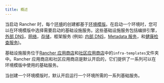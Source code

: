 ```yaml
---
title: 概述
---
```


当启动 Rancher 时，每个[环境](/docs/rancher1/configuration/environments/)的创建都基于[环境模版](/docs/rancher1/configuration/environments/_index#什么是环境模版)。在启动一个环境时，您可以在环境模版中选择需要启动的基础设施服务。这些基础设施服务包括编排引擎，[外部 DNS](/docs/rancher1/infrastructure/cattle/external-dns-service/_index)，[网络](/docs/rancher1/rancher-services/networking/_index)，[存储](/docs/rancher1/rancher-services/storage-service/_index)，框架服务 (例如: [内部 DNS](/docs/rancher1/rancher-services/dns-service/_index)，[Metadata 服务](/docs/rancher1/rancher-services/metadata-service/_index)，和[健康检查服务](/docs/rancher1/infrastructure/cattle/health-checks/_index))。

基础设施服务位于[Rancher 应用商店](https://github.com/rancher/rancher-catalog)和[社区应用商店](https://github.com/rancher/community-catalog)中的`infra-templates`文件夹中。Rancher 应用商店和社区应用商店是默认开启的，它们提供了一系列可以在环境模版中使用的基础服务。

当创建一个环境模版时，默认开启运行一个环境所需的一系列基础服务。

